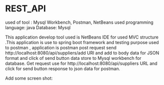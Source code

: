# REST_API


used of tool : Mysql Workbench, Postman, NetBeans
used programming language: java
Database: Mysql

This application develop tool used is NetBeans IDE for used MVC structure .This application is use to spring boot framework and testing purpose used to postman , application is postman post request send http://localhost:8080/api/suppliers/add URl and add to body data for JSON format
and click of send button data store to Mysql workbench for database. Get request use for http://localhost:8080/api/suppliers URL and click for send button response to json data for postman.


Add some screen shot:














